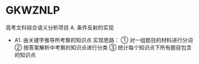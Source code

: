 # GKWZNLP
高考文科综合语义分析项目
A. 条件反射的实现

*   A1. 由关键字推导所考察的知识点
    实现思路：
    ① 对一组题目的材料进行分词
    ② 按答案解析中考察的知识点进行分类
    ③ 统计每个知识点下所有题目包含的知识点
        
